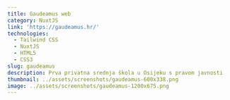 ```yaml
---
title: Gaudeamus web
category: NuxtJS
link: 'https://gaudeamus.hr/'
technologies:
  - Tailwind CSS
  - NuxtJS
  - HTML5
  - CSS3
slug: gaudeamus
description: Prva privatna srednja škola u Osijeku s pravom javnosti
thumbnail: ../assets/screenshots/gaudeamus-600x338.png
image: ../assets/screenshots/gaudeamus-1200x675.png
---
```


